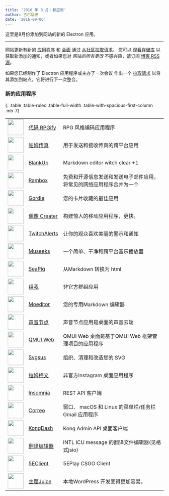 ```yaml
---
title: '2016 年 8 月：新应用'
author: 吉尔福德
date: '2016-09-06'
---
```


这里是8月份添加到网站的新的 Electron 应用。

---

网站更新有新的 [应用程序](https://electronjs.org/apps) 和 [会面](https://electronjs.org/community) 通过 [从社区拉取请求](https://github.com/electron/electronjs.org/pulls)。 您可以 [观看存储库](https://github.com/electron/electronjs.org) 以获取新添加的通知，或者如果您对 _网站的所有更改_ 不感兴趣，请订阅 [博客 RSS 源](https://electronjs.org/feed.xml)。

如果您已经制作了 Electron 应用程序或主办了一次会议 作出一个 [拉取请求](https://github.com/electron/electronjs.org) 以将其添加到站点，它将进行下一次整合。

### 新的应用程序

{: .table .table-ruled .table-full-width .table-with-spacious-first-column .mb-7}

|                                                                                          |                                                                     |                                       |
| ---------------------------------------------------------------------------------------- | ------------------------------------------------------------------- | ------------------------------------- |
| <img src='/images/apps/coderpgify.png' width='50' />                    | [代码 RPGify](http://code.rpgify.com)                                 | RPG 风格编码应用程序                          |
| <img src='/images/apps/pamfax.png' width='50' />                        | [帕姆传真](https://www.pamfax.biz)                                      | 用于发送和接收传真的跨平台应用                       |
| <img src='/images/apps/blankup.png' width='50' />                       | [BlankUp](https://hoverbaum.github.io/BlankUp-Electron/)            | Markdown editor witch clear +1        |
| <img src='/images/apps/rambox.png' width='50' />                        | [Rambox](http://rambox.pro)                                         | 免费和开源信息发送和发送电子邮件应用，将常见的网络应用程序合并为一个    |
| <img src='/images/apps/gordie.png' width='50' />                        | [Gordie](http://gordie-app.bitbucket.org/)                          | 您的卡片收藏的最佳应用                           |
| <img src='/images/apps/ionic-creator.png' width='50' />                 | [偶像 Creater](https://github.com/Meadowcottage/Ionic-Creator)        | 构建惊人的移动应用程序，更快。                       |
| <img src='/images/apps/twitchalerts.png' width='50' />                  | [TwitchAlerts](https://github.com/Meadowcottage/TwitchAlerts)       | 让你的观众喜欢美丽的警示和通知                       |
| <img src='/images/apps/museeks.png' width='50' />                       | [Museeks](http://museeks.io/)                                       | 一个简单、干净和跨平台音乐播放器                      |
| <img src='/images/apps/seapig.png' width='50' />                        | [SeaPig](https://github.com/yasumichi/seapig/blob/master/README.md) | 从Markdown 转换为 html                    |
| <img src='/images/apps/groupme.png' width='50' />                       | [组我](https://github.com/dcrousso/GroupMe#readme)                    | 非官方群组应用                               |
| <img src='/images/apps/moeditor.png' width='50' />                      | [Moeditor](https://moeditor.github.io/)                             | 您的专用Markdown 编辑器                      |
| <img src='/images/apps/soundnode.png' width='50' />                     | [声音节点](http://www.soundnodeapp.com)                                 | 声音节点应用是桌面的声音云端                        |
| <img src='/images/apps/qmui.png' width='50' />                          | [QMUI Web](http://qmuiteam.com/web)                                 | QMUI Web 桌面是基于QMUI Web 框架管理项目的应用程序    |
| <img src='/images/apps/svgsus.png' width='50' />                        | [Svgsus](http://www.svgs.us)                                        | 组织、清理和改造您的 SVG                        |
| <img src='/images/apps/ramme.png' width='50' />                         | [拉姆梅文](https://github.com/terkelg/ramme)                            | 非官方Instagram 桌面应用程序                   |
| <img src='/images/apps/insomnia.png' width='50' />                      | [Insomnia](https://insomnia.rest/)                                  | REST API 客户端                          |
| <img src='/images/apps/correo.png' width='50' />                        | [Correo](https://github.com/amitmerchant1990/correo)                | 窗口、 macOS 和 Linux 的菜单栏/任务栏 Gmail 应用程序 |
| <img src='/images/apps/kongdash.png' width='50' />                      | [KongDash](https://ajaysreedhar.github.io/kongdash)                 | Kong Admin API 桌面客户端                  |
| <img src='/images/apps/react-intl-translation-editor.png' width='50' /> | [翻译编辑器](https://bitbucket.org/bflower/react-intl-editor/wiki/Home)  | INTL ICU message 的翻译文件编辑器(见格式jsio)    |
| <img src='/images/apps/5eplay.png' width='50' />                        | [5EClient](https://www.5eplay.com/)                                 | 5EPlay CSGO Client                    |
| <img src='/images/apps/theme-juice.png' width='50' />                   | [主题Juice](https://www.themejuice.it)                                | 本地WordPress 开发变得更加容易。                 |

